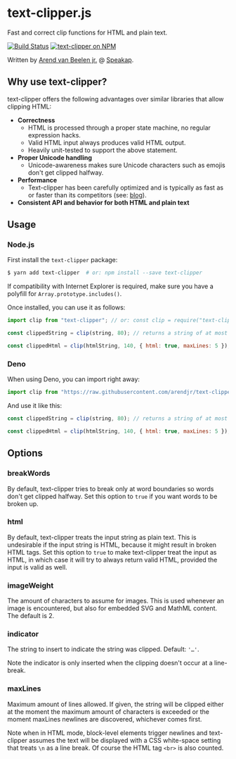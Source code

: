 # text-clipper.js

Fast and correct clip functions for HTML and plain text.

[![Build Status](https://travis-ci.org/arendjr/text-clipper.svg?branch=master)](https://travis-ci.org/arendjr/text-clipper)
[![text-clipper on NPM](https://img.shields.io/npm/v/text-clipper.svg)](https://www.npmjs.com/package/text-clipper)

Written by [Arend van Beelen jr.](https://github.com/arendjr) @ [Speakap](https://www.speakap.com).

## Why use text-clipper?

text-clipper offers the following advantages over similar libraries that allow clipping HTML:

-   **Correctness**
    -   HTML is processed through a proper state machine, no regular expression hacks.
    -   Valid HTML input always produces valid HTML output.
    -   Heavily unit-tested to support the above statement.
-   **Proper Unicode handling**
    -   Unicode-awareness makes sure Unicode characters such as emojis don't get clipped halfway.
-   **Performance**
    -   Text-clipper has been carefully optimized and is typically as fast as or faster than its
        competitors (see: [blog](http://www.arendjr.nl/2016/09/how-i-made-text-clipper-fastest-html.html)).
-   **Consistent API and behavior for both HTML and plain text**

## Usage

### Node.js

First install the `text-clipper` package:

```sh
$ yarn add text-clipper  # or: npm install --save text-clipper
```

If compatibility with Internet Explorer is required, make sure you have a polyfill for
`Array.prototype.includes()`.

Once installed, you can use it as follows:

```js
import clip from "text-clipper"; // or: const clip = require("text-clipper").default;

const clippedString = clip(string, 80); // returns a string of at most 80 characters

const clippedHtml = clip(htmlString, 140, { html: true, maxLines: 5 });
```

### Deno

When using Deno, you can import right away:

```js
import clip from "https://raw.githubusercontent.com/arendjr/text-clipper/master/mod.ts";
```

And use it like this:

```js
const clippedString = clip(string, 80); // returns a string of at most 80 characters

const clippedHtml = clip(htmlString, 140, { html: true, maxLines: 5 });
```

## Options

### breakWords

By default, text-clipper tries to break only at word boundaries so words don't get clipped halfway.
Set this option to `true` if you want words to be broken up.

### html

By default, text-clipper treats the input string as plain text. This is undesirable if the input
string is HTML, because it might result in broken HTML tags. Set this option to `true` to make
text-clipper treat the input as HTML, in which case it will try to always return valid HTML,
provided the input is valid as well.

### imageWeight

The amount of characters to assume for images. This is used whenever an image is encountered, but
also for embedded SVG and MathML content. The default is 2.

### indicator

The string to insert to indicate the string was clipped. Default: `'…'`.

Note the indicator is only inserted when the clipping doesn't occur at a line-break.

### maxLines

Maximum amount of lines allowed. If given, the string will be clipped either at the moment the
maximum amount of characters is exceeded or the moment maxLines newlines are discovered, whichever
comes first.

Note when in HTML mode, block-level elements trigger newlines and text-clipper assumes the text
will be displayed with a CSS white-space setting that treats `\n` as a line break. Of course the
HTML tag `<br>` is also counted.
